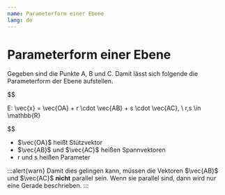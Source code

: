 ```yaml
---
name: Parameterform einer Ebene
lang: de
---
```


# Parameterform einer Ebene

Gegeben sind die Punkte A, B und C. Damit lässt sich folgende die Parameterform der Ebene aufstellen.

$$

E: \vec{x} = \vec{OA} + r \cdot \vec{AB} + s \cdot \vec{AC}, \ r,s \in \mathbb{R}

$$

- $\vec{OA}$ heißt Stützvektor
- $\vec{AB}$ und $\vec{AC}$ heißen Spannvektoren
- r und s heißen Parameter

:::alert{warn}
Damit dies gelingen kann, müssen die Vektoren $\vec{AB}$ und $\vec{AC}$ **nicht** parallel sein. Wenn sie parallel sind, dann wird nur eine Gerade beschrieben.
:::